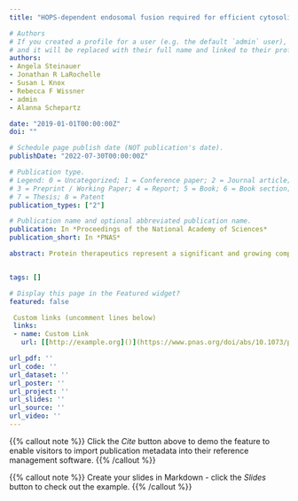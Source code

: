 ```yaml
---
title: "HOPS-dependent endosomal fusion required for efficient cytosolic delivery of therapeutic peptides and small proteins"

# Authors
# If you created a profile for a user (e.g. the default `admin` user), write the username (folder name) here
# and it will be replaced with their full name and linked to their profile.
authors:
- Angela Steinauer
- Jonathan R LaRochelle
- Susan L Knox
- Rebecca F Wissner
- admin
- Alanna Schepartz

date: "2019-01-01T00:00:00Z"
doi: ""

# Schedule page publish date (NOT publication's date).
publishDate: "2022-07-30T00:00:00Z"

# Publication type.
# Legend: 0 = Uncategorized; 1 = Conference paper; 2 = Journal article;
# 3 = Preprint / Working Paper; 4 = Report; 5 = Book; 6 = Book section;
# 7 = Thesis; 8 = Patent
publication_types: ["2"]

# Publication name and optional abbreviated publication name.
publication: In *Proceedings of the National Academy of Sciences*
publication_short: In *PNAS*

abstract: Protein therapeutics represent a significant and growing component of the modern pharmacopeia, but their potential to treat human disease is limited because most proteins fail to traffic across biological membranes. Recently, we discovered a class of cell-permeant miniature proteins (CPMPs) containing a precisely defined, penta-arginine (penta-Arg) motif that traffics readily to the cytosol and nucleus of mammalian cells with efficiencies that rival those of hydrocarbon-stapled peptides active in animals and man. Like many cell-penetrating peptides (CPPs), CPMPs enter the endocytic pathway; the difference is that CPMPs containing a penta-Arg motif are released efficiently from endosomes, while other CPPs are not. Here, we seek to understand how CPMPs traffic from endosomes into the cytosol and what factors contribute to the efficiency of endosomal release. First, using two complementary cell-based assays …


tags: []

# Display this page in the Featured widget?
featured: false

 Custom links (uncomment lines below)
 links:
 - name: Custom Link
   url: [[http://example.org]()](https://www.pnas.org/doi/abs/10.1073/pnas.1812044116)]

url_pdf: ''
url_code: ''
url_dataset: ''
url_poster: ''
url_project: ''
url_slides: ''
url_source: ''
url_video: ''
---
```


{{% callout note %}}
Click the *Cite* button above to demo the feature to enable visitors to import publication metadata into their reference management software.
{{% /callout %}}

{{% callout note %}}
Create your slides in Markdown - click the *Slides* button to check out the example.
{{% /callout %}}
